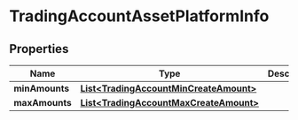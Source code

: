 # TradingAccountAssetPlatformInfo

## Properties
Name | Type | Description | Notes
------------ | ------------- | ------------- | -------------
**minAmounts** | [**List&lt;TradingAccountMinCreateAmount&gt;**](TradingAccountMinCreateAmount.md) |  |  [optional]
**maxAmounts** | [**List&lt;TradingAccountMaxCreateAmount&gt;**](TradingAccountMaxCreateAmount.md) |  |  [optional]
